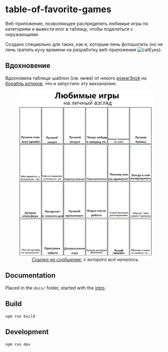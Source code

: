 # table-of-favorite-games

Веб-приложение, позволяющее распределить любимые игры по категориям и вывести итог в таблицу, чтобы поделиться с окружающими.

<!-- todo: add show case animation -->

Создано специально для таких, как я, которым лень фотошопить (но не лень тратить кучу времени на разработку веб-приложения ![catEyes](https://cdn.discordapp.com/emojis/1069019635543986266.webp?size=16)).

## Вдохновение

Вдохновила таблица-шаблон (см. ниже) от некого [powar3nok](https://discord.com/users/370460453689753600) на [Корабль котиков](https://discord.com/invite/cGTbUSSpbV), что и запустило эту вакханалию.

<figure>
  <img src="./docs/table-template.webp" alt="Первоначальная таблица">
  <figcaption align="center"><em><a href="https://discord.com/channels/876474448126050394/876706882423762994/1368666713482199170">Ссылка на сообщение</a>, с которого всё началось.</em></figcaption>
</figure>

## Documentation

Placed in the `docs/` folder, started with the [intro](intro.md).

## Build

```npm
npm run build
```

## Development

```
npm run dev
```
